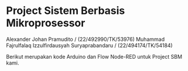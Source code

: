 # Project Sistem Berbasis Mikroprosessor

Alexander Johan Pramudito / (22/492990/TK/53976)
Muhammad Fajrulfalaq Izzulfirdausyah Suryaprabandaru / (22/494174/TK/54184)


Berikut merupakan kode Arduino dan Flow Node-RED untuk Project SBM kami.

